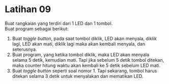# Latihan 09

Buat rangkaian yang terdiri dari 1 LED dan 1 tombol.\
Buat program sebagai berikut:

1. Buat _toggle button_, pada saat tombol diklik, LED akan menyala, diklik lagi, LED akan mati, diklik lagi maka akan kembali menyala, dan seterusnya.
2. Buat program, yang ketika tombol diklik, maka LED akan menyala selama 5 detik, kemudian mati. Tapi jika sebelum 5 detik tombol ditekan, maka counter hitung waktu akan kembali ke 5 detik sebelum LED mati.
3. Buat _toggle button_ seperti soal nomor 1. Tapi sekarang, tombol harus ditekan selama 3 detik untuk menyalakan dan mematikan LED.
